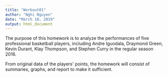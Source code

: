 ```yaml
---
title: "Workout01"
author: "Nghi Nguyen"
date: "March 10, 2019"
output: html_document
---
```



The purpose of this homework is to analyze the performances of five professional basketball players, including Andre Iguodala, Draymond Green, Kevin Durant, Klay Thompson, and Stephen Curry in the regular season 2016.

From original data of the players' points, the homework will consist of summaries, graphs, and report to make it sufficient. 



















